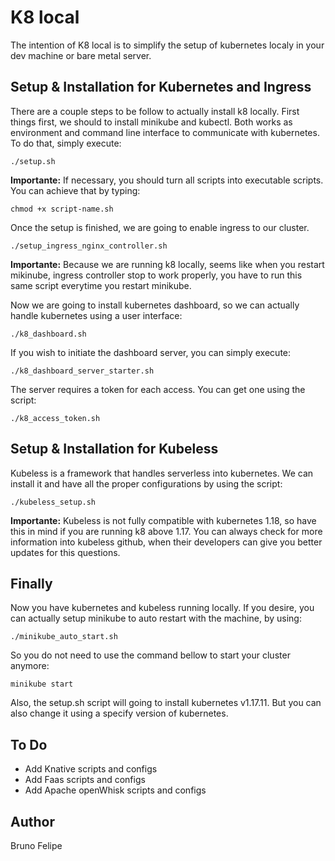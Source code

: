 # K8 local

The intention of K8 local is to simplify the setup of kubernetes localy in your dev machine or bare metal server.

## Setup & Installation for Kubernetes and Ingress

There are a couple steps to be follow to actually install k8 locally.
First things first, we should to install minikube and kubectl. Both works as environment and command line interface to communicate with kubernetes.
To do that, simply execute:

    ./setup.sh

**Importante:** If necessary, you should turn all scripts into executable scripts. You can achieve that by typing:

    chmod +x script-name.sh

Once the setup is finished, we are going to enable ingress to our cluster.

    ./setup_ingress_nginx_controller.sh

**Importante:** Because we are running k8 locally, seems like when you restart mikinube, ingress controller stop to work properly, you have to run this same script everytime you restart minikube.

Now we are going to install kubernetes dashboard, so we can actually handle kubernetes using a user interface:

    ./k8_dashboard.sh

If you wish to initiate the dashboard server, you can simply execute:

    ./k8_dashboard_server_starter.sh

The server requires a token for each access. You can get one using the script:

    ./k8_access_token.sh

## Setup & Installation for Kubeless

Kubeless is a framework that handles serverless into kubernetes.
We can install it and have all the proper configurations by using the script:

    ./kubeless_setup.sh

**Importante:** Kubeless is not fully compatible with kubernetes 1.18, so have this in mind if you are running k8 above 1.17. You can always check for more information into kubeless github, when their developers can give you better updates for this questions.

## Finally

Now you have kubernetes and kubeless running locally.
If you desire, you can actually setup minikube to auto restart with the machine, by using:

    ./minikube_auto_start.sh

So you do not need to use the command bellow to start your cluster anymore:

    minikube start

Also, the setup.sh script will going to install kubernetes v1.17.11. But you can also change it using a specify version of kubernetes.


## To Do

- Add Knative scripts and configs
- Add Faas scripts and configs
- Add Apache openWhisk  scripts and configs

## Author

Bruno Felipe
